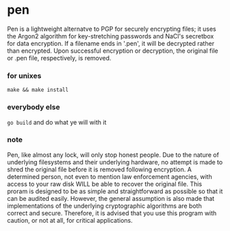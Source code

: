 pen
===
Pen is a lightweight alternatve to PGP for securely encrypting files; it uses
the Argon2 algorithm for key-stretching passwords and NaCl's secretbox for
data encryption. If a filename ends in '.pen', it will be decrypted rather
than encrypted. Upon successful encryption or decryption, the original file
or .pen file, respectively, is removed.

### for unixes
`make && make install`

### everybody else
`go build` and do what ye will with it

### note
Pen, like almost any lock, will only stop honest people. Due to the nature
of underlying filesystems and their underlying hardware, no attempt is made
to shred the original file before it is removed following encryption. A
determined person, not even to mention law enforcement agencies, with access
to your raw disk WILL be able to recover the original file. This proram is
designed to be as simple and straightforward as possible so that it can be
audited easily. However, the general assumption is also made that
implementations of the underlying cryptographic algorithms are both correct
and secure. Therefore, it is advised that you use this program with caution,
or not at all, for critical applications.
